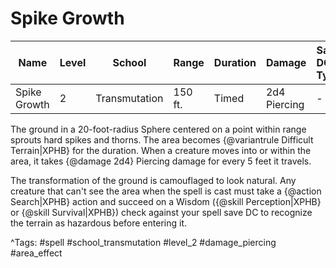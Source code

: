 # Spike Growth

| Name | Level | School | Range | Duration | Damage | Save DC & Type |
|------|-------|--------|-------|----------|--------|----------------|
| Spike Growth | 2 | Transmutation | 150 ft. | Timed | 2d4 Piercing | - |

The ground in a 20-foot-radius Sphere centered on a point within range sprouts hard spikes and thorns. The area becomes {@variantrule Difficult Terrain|XPHB} for the duration. When a creature moves into or within the area, it takes {@damage 2d4} Piercing damage for every 5 feet it travels.

The transformation of the ground is camouflaged to look natural. Any creature that can't see the area when the spell is cast must take a {@action Search|XPHB} action and succeed on a Wisdom ({@skill Perception|XPHB} or {@skill Survival|XPHB}) check against your spell save DC to recognize the terrain as hazardous before entering it.

^Tags: #spell #school_transmutation #level_2 #damage_piercing #area_effect